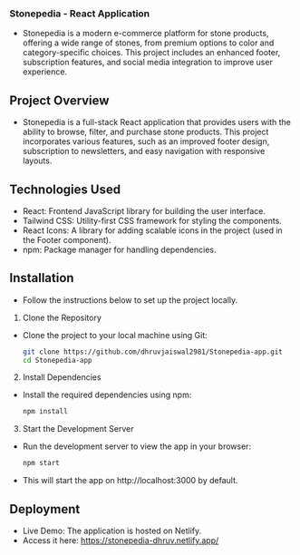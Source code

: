 ### Stonepedia - React Application
- Stonepedia is a modern e-commerce platform for stone products, offering a wide range of stones, from premium options to color and category-specific choices. This project includes an enhanced footer, subscription features, and social media integration to improve user experience.

## Project Overview
- Stonepedia is a full-stack React application that provides users with the ability to browse, filter, and purchase stone products. This project incorporates various features, such as an improved footer design, subscription to newsletters, and easy navigation with responsive layouts.

## Technologies Used
- React: Frontend JavaScript library for building the user interface.
- Tailwind CSS: Utility-first CSS framework for styling the components.
- React Icons: A library for adding scalable icons in the project (used in the Footer component).
- npm: Package manager for handling dependencies.

## Installation
- Follow the instructions below to set up the project locally.

1. Clone the Repository
- Clone the project to your local machine using Git:
    ```bash
    git clone https://github.com/dhruvjaiswal2981/Stonepedia-app.git
    cd Stonepedia-app

2. Install Dependencies
- Install the required dependencies using npm:
    ```bash
    npm install

3. Start the Development Server
- Run the development server to view the app in your browser:

    ```bash
    npm start
- This will start the app on http://localhost:3000 by default.


## Deployment
- Live Demo: The application is hosted on Netlify.
- Access it here: https://stonepedia-dhruv.netlify.app/
